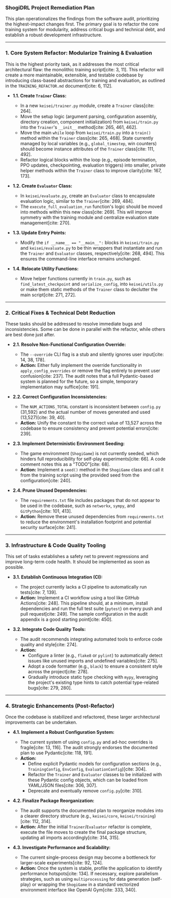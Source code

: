 ### **ShogiDRL Project Remediation Plan**

This plan operationalizes the findings from the software audit, prioritizing the highest-impact changes first. The primary goal is to refactor the core training system for modularity, address critical bugs and technical debt, and establish a robust development infrastructure.

***

### **1. Core System Refactor: Modularize Training & Evaluation**

This is the highest priority task, as it addresses the most critical architectural flaw: the monolithic training script[cite: 3, 11]. This refactor will create a more maintainable, extensible, and testable codebase by introducing class-based abstractions for training and evaluation, as outlined in the `TRAINING_REFACTOR.md` document[cite: 6, 112].

* **1.1. Create `Trainer` Class:**
    * In a new `keisei/trainer.py` module, create a `Trainer` class[cite: 264].
    * Move the setup logic (argument parsing, configuration assembly, directory creation, component initialization) from `keisei/train.py` into the `Trainer`'s `__init__` method[cite: 265, 461, 462].
    * Move the main `while` loop from `keisei/train.py` into a `train()` method within the `Trainer` class[cite: 265, 468]. State currently managed by local variables (e.g., `global_timestep`, win counters) should become instance attributes of the `Trainer` class[cite: 111, 492].
    * Refactor logical blocks within the loop (e.g., episode termination, PPO updates, checkpointing, evaluation triggers) into smaller, private helper methods within the `Trainer` class to improve clarity[cite: 167, 173].

* **1.2. Create `Evaluator` Class:**
    * In `keisei/evaluate.py`, create an `Evaluator` class to encapsulate evaluation logic, similar to the `Trainer`[cite: 269, 484].
    * The `execute_full_evaluation_run` function's logic should be moved into methods within this new class[cite: 269]. This will improve symmetry with the training module and centralize evaluation state management[cite: 270].

* **1.3. Update Entry Points:**
    * Modify the `if __name__ == "__main__":` blocks in `keisei/train.py` and `keisei/evaluate.py` to be thin wrappers that instantiate and run the `Trainer` and `Evaluator` classes, respectively[cite: 268, 494]. This ensures the command-line interface remains unchanged.

* **1.4. Relocate Utility Functions:**
    * Move helper functions currently in `train.py`, such as `find_latest_checkpoint` and `serialize_config`, into `keisei/utils.py` or make them static methods of the `Trainer` class to declutter the main script[cite: 271, 272].

***

### **2. Critical Fixes & Technical Debt Reduction**

These tasks should be addressed to resolve immediate bugs and inconsistencies. Some can be done in parallel with the refactor, while others are best done just after.

* **2.1. Resolve Non-Functional Configuration Override:**
    * The `--override` CLI flag is a stub and silently ignores user input[cite: 14, 38, 178].
    * **Action:** Either fully implement the override functionality in `apply_config_overrides` or remove the flag entirely to prevent user confusion[cite: 237]. The audit notes that a full Pydantic-based system is planned for the future, so a simple, temporary implementation may suffice[cite: 191].

* **2.2. Correct Configuration Inconsistencies:**
    * The `NUM_ACTIONS_TOTAL` constant is inconsistent between `config.py` (31,592) and the actual number of moves generated and used (13,527)[cite: 39, 40].
    * **Action:** Unify the constant to the correct value of 13,527 across the codebase to ensure consistency and prevent potential errors[cite: 239].

* **2.3. Implement Deterministic Environment Seeding:**
    * The game environment (`ShogiGame`) is not currently seeded, which hinders full reproducibility for self-play experiments[cite: 66]. A code comment notes this as a "TODO"[cite: 68].
    * **Action:** Implement a `seed()` method in the `ShogiGame` class and call it from the training script using the provided seed from the configuration[cite: 240].

* **2.4. Prune Unused Dependencies:**
    * The `requirements.txt` file includes packages that do not appear to be used in the codebase, such as `networkx`, `sympy`, and `GitPython`[cite: 101, 413].
    * **Action:** Remove these unused dependencies from `requirements.txt` to reduce the environment's installation footprint and potential security surface[cite: 241].

***

### **3. Infrastructure & Code Quality Tooling**

This set of tasks establishes a safety net to prevent regressions and improve long-term code health. It should be implemented as soon as possible.

* **3.1. Establish Continuous Integration (CI):**
    * The project currently lacks a CI pipeline to automatically run tests[cite: 7, 139].
    * **Action:** Implement a CI workflow using a tool like GitHub Actions[cite: 248]. This pipeline should, at a minimum, install dependencies and run the full test suite (`pytest`) on every push and pull request[cite: 249]. The sample configuration in the audit appendix is a good starting point[cite: 450].

* **3.2. Integrate Code Quality Tools:**
    * The audit recommends integrating automated tools to enforce code quality and style[cite: 274].
    * **Action:**
        * Configure a linter (e.g., `flake8` or `pylint`) to automatically detect issues like unused imports and undefined variables[cite: 275].
        * Adopt a code formatter (e.g., `black`) to ensure a consistent style across the project[cite: 278].
        * Gradually introduce static type checking with `mypy`, leveraging the project's existing type hints to catch potential type-related bugs[cite: 279, 280].

***

### **4. Strategic Enhancements (Post-Refactor)**

Once the codebase is stabilized and refactored, these larger architectural improvements can be undertaken.

* **4.1. Implement a Robust Configuration System:**
    * The current system of using `config.py` and ad-hoc overrides is fragile[cite: 13, 116]. The audit strongly endorses the documented plan to use Pydantic[cite: 118, 191].
    * **Action:**
        * Define explicit Pydantic models for configuration sections (e.g., `TrainingConfig`, `EnvConfig`, `EvaluationConfig`)[cite: 304].
        * Refactor the `Trainer` and `Evaluator` classes to be initialized with these Pydantic config objects, which can be loaded from YAML/JSON files[cite: 306, 307].
        * Deprecate and eventually remove `config.py`[cite: 310].

* **4.2. Finalize Package Reorganization:**
    * The audit supports the documented plan to reorganize modules into a clearer directory structure (e.g., `keisei/core`, `keisei/training`)[cite: 112, 314].
    * **Action:** After the initial `Trainer`/`Evaluator` refactor is complete, execute the file moves to create the final package structure, updating all imports accordingly[cite: 314, 315].

* **4.3. Investigate Performance and Scalability:**
    * The current single-process design may become a bottleneck for larger-scale experiments[cite: 92, 124].
    * **Action:** Once the system is stable, profile the application to identify performance hotspots[cite: 134]. If necessary, explore parallelism strategies, such as using `multiprocessing` for data generation (self-play) or wrapping the `ShogiGame` in a standard vectorized environment interface like OpenAI Gym[cite: 333, 340].